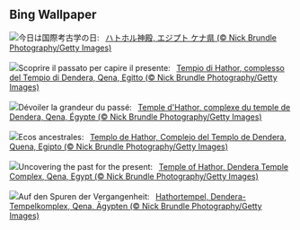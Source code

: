 ## Bing Wallpaper
![](https://www.bing.com/th?id=OHR.DenderaTemple_JA-JP4353072440_UHD.jpg&w=1000)今日は国際考古学の日:&nbsp;&ensp;[ハトホル神殿, エジプト ケナ県 (© Nick Brundle Photography/Getty Images)](https://www.bing.com/th?id=OHR.DenderaTemple_JA-JP4353072440_UHD.jpg)
<br><br/>
![](https://www.bing.com/th?id=OHR.DenderaTemple_IT-IT8470650196_UHD.jpg&w=1000)Scoprire il passato per capire il presente:&nbsp;&ensp;[Tempio di Hathor, complesso del Tempio di Dendera, Qena, Egitto (© Nick Brundle Photography/Getty Images)](https://www.bing.com/th?id=OHR.DenderaTemple_IT-IT8470650196_UHD.jpg)
<br><br/>
![](https://www.bing.com/th?id=OHR.DenderaTemple_FR-FR5972566058_UHD.jpg&w=1000)Dévoiler la grandeur du passé:&nbsp;&ensp;[Temple d'Hathor, complexe du temple de Dendera, Qena, Égypte (© Nick Brundle Photography/Getty Images)](https://www.bing.com/th?id=OHR.DenderaTemple_FR-FR5972566058_UHD.jpg)
<br><br/>
![](https://www.bing.com/th?id=OHR.DenderaTemple_ES-ES2992345983_UHD.jpg&w=1000)Ecos ancestrales:&nbsp;&ensp;[Templo de Hathor, Complejo del Templo de Dendera, Quena, Egipto (© Nick Brundle Photography/Getty Images)](https://www.bing.com/th?id=OHR.DenderaTemple_ES-ES2992345983_UHD.jpg)
<br><br/>
![](https://www.bing.com/th?id=OHR.DenderaTemple_EN-GB0191163199_UHD.jpg&w=1000)Uncovering the past for the present:&nbsp;&ensp;[Temple of Hathor, Dendera Temple Complex, Qena, Egypt (© Nick Brundle Photography/Getty Images)](https://www.bing.com/th?id=OHR.DenderaTemple_EN-GB0191163199_UHD.jpg)
<br><br/>
![](https://www.bing.com/th?id=OHR.DenderaTemple_DE-DE9209425729_UHD.jpg&w=1000)Auf den Spuren der Vergangenheit:&nbsp;&ensp;[Hathortempel, Dendera-Tempelkomplex, Qena, Ägypten (© Nick Brundle Photography/Getty Images)](https://www.bing.com/th?id=OHR.DenderaTemple_DE-DE9209425729_UHD.jpg)
<br><br/>
